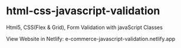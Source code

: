 # html-css-javascript-validation

Html5, CSS(Flex &amp; Grid), Form Validation with javaScript Classes

View Website in Netlify: e-commerce-javascript-validation.netlify.app
